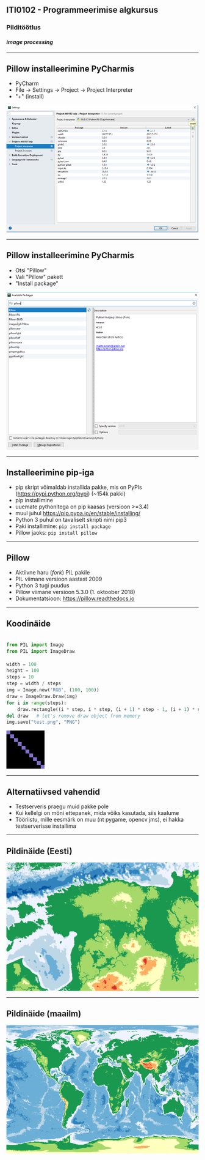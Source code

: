 ## ITI0102 - Programmeerimise algkursus
### Pilditöötlus
#### _image processing_

---

## Pillow installeerimine PyCharmis

- PyCharm
 - File -> Settings -> Project -> Project Interpreter
 - "+" (install)
 
![List of packages](image/packages.png)

---

## Pillow installeerimine PyCharmis

- Otsi "Pillow"
- Vali "Pillow" pakett
- "Install package"
 
![Install package](image/install_package.png)

---

## Installeerimine pip-iga

- pip skript võimaldab installida pakke, mis on PyPIs (https://pypi.python.org/pypi) (~154k pakki)
- pip installimine
 - uuemate pythonitega on pip kaasas (versioon >=3.4)
 - muul juhul https://pip.pypa.io/en/stable/installing/
- Python 3 puhul on tavaliselt skripti nimi pip3
- Paki installimine:
  `pip install package`
- Pillow jaoks:
  `pip install pillow`
  
---

## Pillow

- Aktiivne haru (_fork_) PIL pakile
 - PIL viimane versioon aastast 2009
 - Python 3 tugi puudus
- Pillow viimane versioon 5.3.0 (1. oktoober 2018)
- Dokumentatsioon: https://pillow.readthedocs.io

---

## Koodinäide

```python

from PIL import Image
from PIL import ImageDraw

width = 100
height = 100
steps = 10
step = width / steps
img = Image.new('RGB', (100, 100))
draw = ImageDraw.Draw(img)
for i in range(steps):
    draw.rectangle((i * step, i * step, (i + 1) * step - 1, (i + 1) * step - 1), fill=(128, 110, 200))
del draw   # let's remove draw object from memory
img.save("test.png", "PNG")

```

![List of packages](image/test.png)

---

## Alternatiivsed vahendid

- Testserveris praegu muid pakke pole
- Kui kellelgi on mõni ettepanek, mida võiks kasutada, siis kaalume
- Tööriistu, mille eesmärk on muu (nt pygame, opencv jms), ei hakka testserverisse installima

---

## Pildinäide (Eesti)

![List of packages](image/eesti_2017.png)

---

## Pildinäide (maailm)

![List of packages](image/world.png)